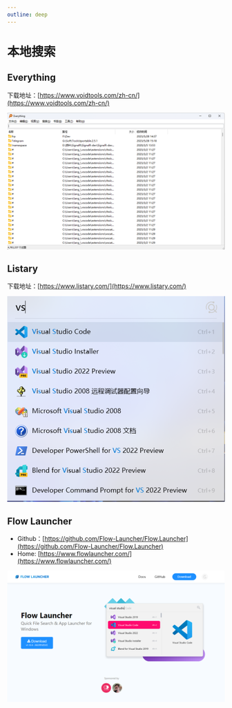 ```yaml
---
outline: deep
---
```


# 本地搜索

## Everything

下载地址：[https://www.voidtools.com/zh-cn/](https://www.voidtools.com/zh-cn/)

![微信截图_20230529093146](https://raw.githubusercontent.com/onesmail/onesmail.github.io/master/src/assset/images/%E5%BE%AE%E4%BF%A1%E6%88%AA%E5%9B%BE_20230529093146.png)

## Listary

下载地址：[https://www.listary.com/](https://www.listary.com/)

![微信截图_20230529093702](https://raw.githubusercontent.com/onesmail/onesmail.github.io/master/src/assset/images/%E5%BE%AE%E4%BF%A1%E6%88%AA%E5%9B%BE_20230529093702.png)

## Flow Launcher

- Github：[https://github.com/Flow-Launcher/Flow.Launcher](https://github.com/Flow-Launcher/Flow.Launcher)
- Home: [https://www.flowlauncher.com/](https://www.flowlauncher.com/)

![微信截图_20230609175519](https://raw.githubusercontent.com/onesmail/onesmail.github.io/master/src/assset/images/%E5%BE%AE%E4%BF%A1%E6%88%AA%E5%9B%BE_20230609175519.png)
